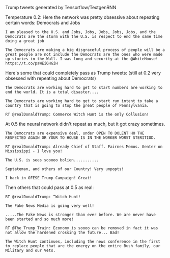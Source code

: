 Trump tweets generated by Tensorflow/TextgenRNN 

Temperature 0.2:
Here the network was pretty obsessive about repeating certain words: Democrats and Jobs 

	
	I am pleased to the U.S. and Jobs, Jobs, Jobs, Jobs, Jobs, and the Democrats are the storm with the U.S. is respect to end the same time doing a great job

	The Democrats are making a big disgraceful process of people will be a great people are not include the Democrats are the ones who were made up stories in the Wall. I was long and security at the @WhiteHouse! https://t.co/paWEiGHGiH


Here's some that could completely pass as Trump tweets: (still at 0.2 very obsessed with repeating about Democrats)


	The Democrats are working hard to get to start numbers are working to end the world. It is a total disaster....

	The Democrats are working hard to get to start run intent to take a country that is going to stop the great people of Pennsylvania. 

	RT @realDonaldTrump: Commerce Witch Hunt is the only Collusion!


At 0.5 the neural network didn't repeat as much, but it got crazy sometimes.

	The Democrats are expensive deal, under OPEN TO DOLENT HO THE RESPECTED AGAIN OR YOUR TO HOUSE IS IN THE WORKER WORST STERITIOD. 

	RT @realDonaldTrump: Already Chief of Staff. Fairnes Memos. Genter on Mississippi - I love you!

	The U.S. is sees sooooo bolien...........

	Septateman, and others of our Country! Very unpopts!

	I back in OFESE Trump Campaign! Great!


Then others that could pass at 0.5 as real:

	RT @realDonaldTrump: “Witch Hunt!

	The Fake News Media is going very well!

	.....The Fake News is stronger than ever before. We are never have been started and so much more!

	RT @The_Trump_Train: Economy is soooo can be removed in fact it was not allow the hardened crossing the future... Bad!

	The Witch Hunt continues, including the news conference in the first to replace people that are the energy on the entire Bush family, our Military and our Vets.

